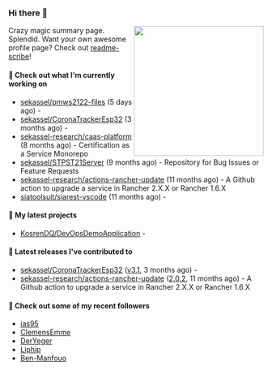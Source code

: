 ### Hi there 👋

<img align="right" src="https://github.com/KosrenDQ.png?size=512" width="256">

Crazy magic summary page. Splendid.
Want your own awesome profile page? Check out [readme-scribe](https://github.com/muesli/readme-scribe)!

#### 👷 Check out what I'm currently working on

- [sekassel/pmws2122-files](https://github.com/sekassel/pmws2122-files) (5 days ago) - 
- [sekassel/CoronaTrackerEsp32](https://github.com/sekassel/CoronaTrackerEsp32) (3 months ago) - 
- [sekassel-research/caas-platform](https://github.com/sekassel-research/caas-platform) (8 months ago) - Certification as a Service Monorepo
- [sekassel/STPST21Server](https://github.com/sekassel/STPST21Server) (9 months ago) - Repository for Bug Issues or Feature Requests
- [sekassel-research/actions-rancher-update](https://github.com/sekassel-research/actions-rancher-update) (11 months ago) - A Github action to upgrade a service in Rancher 2.X.X or Rancher 1.6.X
- [siatoolsuit/siarest-vscode](https://github.com/siatoolsuit/siarest-vscode) (11 months ago) - 

#### 🌱 My latest projects

- [KosrenDQ/DevOpsDemoApplication](https://github.com/KosrenDQ/DevOpsDemoApplication) - 

#### 🔭 Latest releases I've contributed to

- [sekassel/CoronaTrackerEsp32](https://github.com/sekassel/CoronaTrackerEsp32) ([v3.1](https://github.com/sekassel/CoronaTrackerEsp32/releases/tag/v3.1), 3 months ago) - 
- [sekassel-research/actions-rancher-update](https://github.com/sekassel-research/actions-rancher-update) ([2.0.2](https://github.com/sekassel-research/actions-rancher-update/releases/tag/2.0.2), 11 months ago) - A Github action to upgrade a service in Rancher 2.X.X or Rancher 1.6.X

#### 👯 Check out some of my recent followers

- [ias95](https://github.com/ias95)
- [ClemensEmme](https://github.com/ClemensEmme)
- [DerYeger](https://github.com/DerYeger)
- [Liphip](https://github.com/Liphip)
- [Ben-Manfouo](https://github.com/Ben-Manfouo)
